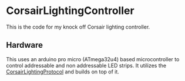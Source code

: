 # CorsairLightingController
This is the code for my knock off Corsair lighting controller.

## Hardware
This uses an arduino pro micro (ATmega32u4) based microcontroller to control addressable and non addressable LED strips.  It utilizes the [CorsairLightingProtocol](https://github.com/Legion2/CorsairLightingProtocol) and builds on top of it.
